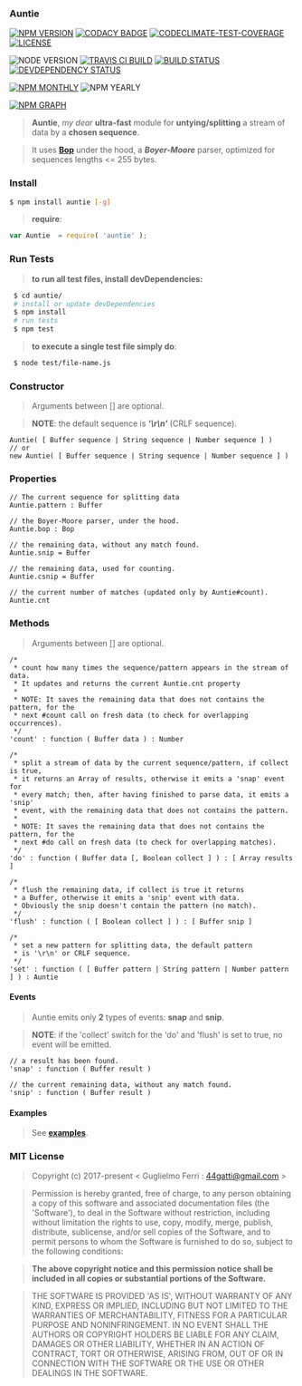 ### Auntie

[![NPM VERSION](http://img.shields.io/npm/v/auntie.svg?style=flat)](https://www.npmjs.org/package/auntie)
[![CODACY BADGE](https://img.shields.io/codacy/b18ed7d95b0a4707a0ff7b88b30d3def.svg?style=flat)](https://www.codacy.com/public/44gatti/auntie)
[![CODECLIMATE-TEST-COVERAGE](https://img.shields.io/codeclimate/coverage/github/rootslab/auntie.svg?style=flat)](https://codeclimate.com/github/rootslab/auntie)
[![LICENSE](http://img.shields.io/badge/license-MIT-blue.svg?style=flat)](https://github.com/rootslab/auntie#mit-license)

![NODE VERSION](https://img.shields.io/node/v/auntie.svg)
[![TRAVIS CI BUILD](http://img.shields.io/travis/rootslab/auntie.svg?style=flat)](http://travis-ci.org/rootslab/auntie)
[![BUILD STATUS](http://img.shields.io/david/rootslab/auntie.svg?style=flat)](https://david-dm.org/rootslab/auntie)
[![DEVDEPENDENCY STATUS](http://img.shields.io/david/dev/rootslab/auntie.svg?style=flat)](https://david-dm.org/rootslab/auntie#info=devDependencies)

[![NPM MONTHLY](http://img.shields.io/npm/dm/auntie.svg?style=flat)](http://npm-stat.com/charts.html?package=auntie)
![NPM YEARLY](https://img.shields.io/npm/dy/auntie.svg)

[![NPM GRAPH](https://nodei.co/npm/auntie.png?downloads=true&downloadRank=true&stars=true)](https://nodei.co/npm/auntie/)

> __Auntie__, _my dear_ __ultra-fast__ module for __untying/splitting__ a stream of data by a __chosen sequence__.

> It uses __[Bop](https://github.com/rootslab/bop)__ under the hood, a **_Boyer-Moore_** parser,
> optimized for sequences lengths <= 255 bytes.


### Install

```bash
$ npm install auntie [-g]
```

> __require__:

```javascript
var Auntie  = require( 'auntie' );
```
### Run Tests

> __to run all test files, install devDependencies:__

```bash
 $ cd auntie/
 # install or update devDependencies
 $ npm install 
 # run tests
 $ npm test
```

> __to execute a single test file simply do__:

```bash
 $ node test/file-name.js
```


### Constructor

> Arguments between [] are optional.

> __NOTE__: the default sequence is **_'\r\n'_** (CRLF sequence).

```
Auntie( [ Buffer sequence | String sequence | Number sequence ] )
// or
new Auntie( [ Buffer sequence | String sequence | Number sequence ] )
```

### Properties

```
// The current sequence for splitting data
Auntie.pattern : Buffer

// the Boyer-Moore parser, under the hood.
Auntie.bop : Bop

// the remaining data, without any match found.
Auntie.snip = Buffer

// the remaining data, used for counting.
Auntie.csnip = Buffer

// the current number of matches (updated only by Auntie#count).
Auntie.cnt
```

### Methods

> Arguments between [] are optional.

```
/*
 * count how many times the sequence/pattern appears in the stream of data. 
 * It updates and returns the current Auntie.cnt property
 * 
 * NOTE: It saves the remaining data that does not contains the pattern, for the
 * next #count call on fresh data (to check for overlapping occurrences).
 */
'count' : function ( Buffer data ) : Number

/*
 * split a stream of data by the current sequence/pattern, if collect is true,
 * it returns an Array of results, otherwise it emits a 'snap' event for
 * every match; then, after having finished to parse data, it emits a 'snip'
 * event, with the remaining data that does not contains the pattern.
 *
 * NOTE: It saves the remaining data that does not contains the pattern, for the
 * next #do call on fresh data (to check for overlapping matches).
 */
'do' : function ( Buffer data [, Boolean collect ] ) : [ Array results ]

/*
 * flush the remaining data, if collect is true it returns
 * a Buffer, otherwise it emits a 'snip' event with data.
 * Obviously the snip doesn't contain the pattern (no match).
 */
'flush' : function ( [ Boolean collect ] ) : [ Buffer snip ]

/*
 * set a new pattern for splitting data, the default pattern
 * is '\r\n' or CRLF sequence.
 */
'set' : function ( [ Buffer pattern | String pattern | Number pattern ] ) : Auntie

```


#### Events

> Auntie emits only __2__ types of events: __snap__ and __snip__.

> __NOTE__: if the 'collect' switch for the 'do' and 'flush'
> is set to true, no event will be emitted.

```
// a result has been found.
'snap' : function ( Buffer result )

// the current remaining data, without any match found.
'snip' : function ( Buffer result )
```

#### Examples

> See __[examples](example/)__.

### MIT License

> Copyright (c) 2017-present &lt; Guglielmo Ferri : 44gatti@gmail.com &gt;

> Permission is hereby granted, free of charge, to any person obtaining
> a copy of this software and associated documentation files (the
> 'Software'), to deal in the Software without restriction, including
> without limitation the rights to use, copy, modify, merge, publish,
> distribute, sublicense, and/or sell copies of the Software, and to
> permit persons to whom the Software is furnished to do so, subject to
> the following conditions:

> __The above copyright notice and this permission notice shall be
> included in all copies or substantial portions of the Software.__

> THE SOFTWARE IS PROVIDED 'AS IS', WITHOUT WARRANTY OF ANY KIND,
> EXPRESS OR IMPLIED, INCLUDING BUT NOT LIMITED TO THE WARRANTIES OF
> MERCHANTABILITY, FITNESS FOR A PARTICULAR PURPOSE AND NONINFRINGEMENT.
> IN NO EVENT SHALL THE AUTHORS OR COPYRIGHT HOLDERS BE LIABLE FOR ANY
> CLAIM, DAMAGES OR OTHER LIABILITY, WHETHER IN AN ACTION OF CONTRACT,
> TORT OR OTHERWISE, ARISING FROM, OUT OF OR IN CONNECTION WITH THE
> SOFTWARE OR THE USE OR OTHER DEALINGS IN THE SOFTWARE.
